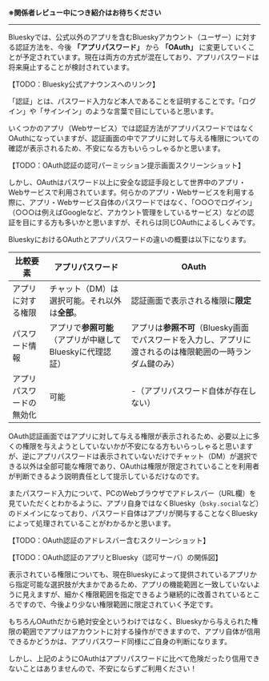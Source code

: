<b>※関係者レビュー中につき紹介はお待ちください</b>

---


Blueskyでは、公式以外のアプリを含むBlueskyアカウント（ユーザー）に対する認証方法を、今後 **「アプリパスワード」** から **「OAuth」** に変更していくことが予定されています。現在は両方の方式が混在しており、アプリパスワードは将来廃止することが検討されています。

【TODO：Bluesky公式アナウンスへのリンク】

「認証」とは、パスワード入力など本人であることを証明することです。「ログイン」や「サインイン」のような言葉で目にしていると思います。

いくつかのアプリ（Webサービス）では認証方法がアプリパスワードではなくOAuthになっていますが、認証画面の中でアプリに対して与える権限についての確認が表示されるため、不安になる方もいらっしゃるかと思います。

【TODO：OAuth認証の認可パーミッション提示画面スクリーンショット】

しかし、OAuthはパスワード以上に安全な認証手段として世界中のアプリ・Webサービスで利用されています。何らかのアプリ・Webサービスを利用する際に、アプリ・Webサービス自体のパスワードではなく、「○○○でログイン」（○○○は例えばGoogleなど、アカウント管理をしているサービス）などの認証を目にする方も多いかと思いますが、それらは同じOAuthによるしくみです。

BlueskyにおけるOAuthとアプリパスワードの違いの概要は以下になります。

|比較要素|アプリパスワード|OAuth|
| --- | --- | --- |
| アプリに対する権限 | チャット（DM）は選択可能。それ以外は**全部**。 | 認証画面で表示される権限に**限定** |
| パスワード情報 | アプリで**参照可能**（アプリが中継してBlueskyに代理認証） | アプリは****参照不可****（Bluesky画面でパスワードを入力し、アプリに渡されるのは権限範囲の一時ランダム鍵のみ） |
| アプリパスワードの無効化 | 可能 | -（アプリパスワード自体が存在しない） |

OAuth認証画面ではアプリに対して与える権限が表示されるため、必要以上に多くの権限を与えようとしていないかが不安になる方もいらっしゃると思いますが、逆にアプリパスワードは表示されていないだけでチャット（DM）が選択できる以外は全部可能な権限であり、OAuthは権限が限定されていることを利用者が判断できるよう説明責任として提示しているだけなのです。

またパスワード入力について、PCのWebブラウザでアドレスバー（URL欄）を見ていただくとわかるように、アプリ自身ではなくBluesky（`bsky.social`など）のドメインになっており、パスワード自体はアプリが関与することなくBlueskyによって処理されていることがわかるかと思います。

【TODO：OAuth認証のアドレスバー含むスクリーンショット】

【TODO：OAuth認証のアプリとBluesky（認可サーバ）の関係図】

表示されている権限についても、現在Blueskyによって提供されているアプリから指定可能な選択肢が大まかであるため、アプリの機能範囲と一致していないように見えますが、細かく権限範囲を指定できるよう継続的に改善されているところですので、今後より少ない権限範囲に限定されていく予定です。

もちろんOAuthだから絶対安全というわけではなく、Blueskyから与えられた権限の範囲でアプリはアカウントに対する操作ができますので、アプリ自体が信用できるかどうかは、アプリパスワード同様にご自身の判断になります。

しかし、上記のようにOAuthはアプリパスワードに比べて危険だったり信用できないことはありませんので、不安にならずご利用ください！